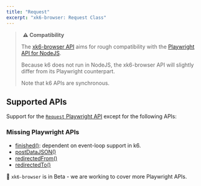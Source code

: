 ```yaml
---
title: "Request"
excerpt: "xk6-browser: Request Class"
---
```


> ️ **️⚠️ Compatibility**
> 
> The [xk6-browser API](/javascript-api/k6-x-browser/) aims for rough compatibility with the [Playwright API for NodeJS](https://playwright.dev/docs/api/class-playwright). 
> 
> Because k6 does not run in NodeJS, the xk6-browser API will slightly differ from its Playwright counterpart.
> 
> Note that k6 APIs are synchronous.

## Supported APIs

Support for the [`Request` Playwright API](https://playwright.dev/docs/api/class-request) except for the following APIs:

### Missing Playwright APIs

- [finished()](https://playwright.dev/docs/api/class-request#request-failure): dependent on event-loop support in k6.
- [postDataJSON()](https://playwright.dev/docs/api/class-request/#request-post-data-json)
- [redirectedFrom()](https://playwright.dev/docs/api/class-request/#request-redirected-from)
- [redirectedTo()](https://playwright.dev/docs/api/class-request/#request-redirected-to)

🚧 `xk6-browser` is in Beta - we are working to cover more Playwright APIs.
